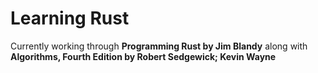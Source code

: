 # Learning Rust

Currently working through **Programming Rust by Jim Blandy** along with **Algorithms, Fourth Edition
by Robert Sedgewick; Kevin Wayne**
